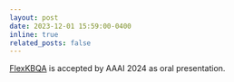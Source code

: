 ```yaml
---
layout: post
date: 2023-12-01 15:59:00-0400
inline: true
related_posts: false
---
```


<a href="https://arxiv.org/abs/2308.12060">FlexKBQA</a> is accepted by AAAI 2024 as oral presentation. 
